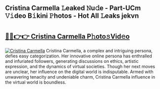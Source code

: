## Cristina Carmella 𝙻eaked 𝙽u𝚍e - Part-UCm 𝚅𝚒deo B𝚒kini 𝙿hotos - Hot All 𝙻eaks jekvn

# <h2><a href="http://ld2hay7.urlbe.top/?page=Cristina+Carmella">🔗🔗👉👉 Cristina Carmella P𝚑oto𝚜Vid𝚎o</a></h2>

[![Cristina Carmella](https://i.imgur.com/eBuTRDB.gif)](http://ld2hay7.urlbe.top/?page=Cristina+Carmella)
Cristina Carmella, a complex and intriguing persona, defies easy categorization. Her innovative online persona has enthralled and infuriated followers, generating discussions on ethics, artistic expression, and the dynamics of virtual societies. Though her next moves are unclear, her influence on the digital world is indisputable. Armed with unwavering tenacity and undeniable charm, Cristina Carmella influence in the virtual world is boundless.
